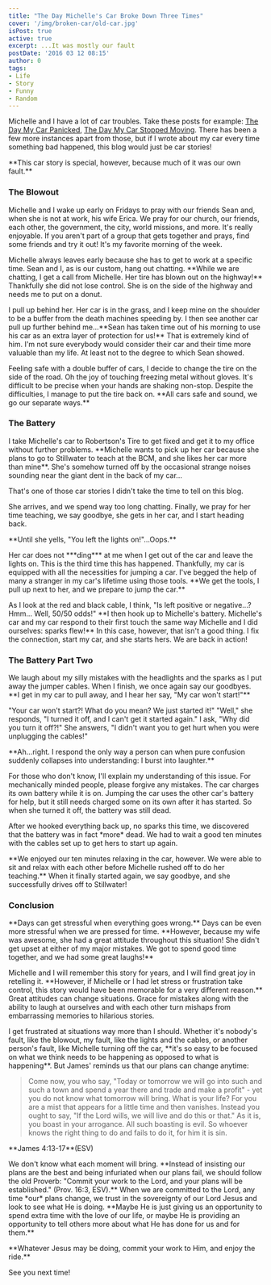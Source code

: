 ```yaml
---
title: "The Day Michelle's Car Broke Down Three Times"
cover: '/img/broken-car/old-car.jpg'
isPost: true
active: true
excerpt: ...It was mostly our fault
postDate: '2016 03 12 08:15'
author: 0
tags:
- Life
- Story
- Funny
- Random
---
```


<p>
    Michelle and I have a lot of car troubles. Take these posts for example: <a href='broken-car.html'>The Day My Car Panicked</a>, <a href='immovable-car.html'>The Day My Car Stopped Moving</a>.
    There has been a few more instances apart from those, but if I wrote about my car every time something bad happened, this blog would just be car stories!
</p>

<p>
    **This car story is special, however, because much of it was our own fault.**
</p>

<h3>The Blowout</h3>
<p>
    Michelle and I wake up early on Fridays to pray with our friends Sean and, when she is not at work, his wife Erica. We pray for our church, our friends, each other, the government,
    the city, world missions, and more. It's really enjoyable. If you aren't part of a group that gets together and prays, find some friends and try it out! It's my favorite
    morning of the week.
</p>
<p>
    Michelle always leaves early because she has to get to work at a specific time. Sean and I, as is our custom, hang out chatting. **While we are chatting, I get a call from
    Michelle. Her tire has blown out on the highway!** Thankfully she did not lose control. She is on the side of the highway and needs me to put on a donut.
</p>
<p>
    I pull up behind her. Her car is in the grass, and I keep mine on the shoulder to be a buffer from the death machines speeding by. I then see another car pull up
    further behind me...**Sean has taken time out of his morning to use his car as an extra layer of protection for us!** That is extremely kind of him. I'm not sure
    everybody would consider their car and their time more valuable than my life. At least not to the degree to which Sean showed.
</p>
<p>
    Feeling safe with a double buffer of cars, I decide to change the tire on the side of the road. Oh the joy of touching freezing metal without gloves. It's difficult
    to be precise when your hands are shaking non-stop. Despite the difficulties, I manage to put the tire back on. **All cars safe and sound, we go our separate ways.**
</p>

<h3>The Battery</h3>
<p>
    I take Michelle's car to Robertson's Tire to get fixed and get it to my office without further problems. **Michelle wants to pick up her car because she plans to go to Stillwater 
    to teach at the BCM, and she likes her car more than mine**. She's somehow turned off by the occasional strange noises sounding near the giant dent in the back of my car...
</p>
<p>
    That's one of those car stories I didn't take the time to tell on this blog.
</p>
<p>
    She arrives, and we spend way too long chatting. Finally, we pray for her time teaching, we say goodbye, she gets in her car, and I start heading back.
</p>
<p>
    **Until she yells, "You left the lights on!"...Oops.**
</p>
<p>
    Her car does not ***ding*** at me when I get out of the car and leave the lights on. This is the third time this has happened. Thankfully, my
    car is equipped with all the necessities for jumping a car. I've begged the help of many a stranger in my car's lifetime using those tools.
    **We get the tools, I pull up next to her, and we prepare to jump the car.** 
</p>
<p>
    As I look at the red and black cable, I think, "Is left positive or negative...? Hmm... Well, 50/50 odds!" **I then hook up to Michelle's battery. Michelle's car
    and my car respond to their first touch the same way Michelle and I did ourselves: sparks flew!** In this case, however, that isn't a good thing. I fix the
    connection, start my car, and she starts hers. We are back in action!
</p>
<h3>The Battery Part Two</h3>
<p>
    We laugh about my silly mistakes with the headlights and the sparks as I put away the jumper cables. When I finish, we once again say our goodbyes. **I get in my car
    to pull away, and I hear her say, "My car won't start!"**
</p>
<p>
    "Your car won't start?! What do you mean? We just started it!" "Well," she responds, "I turned it off, and I can't get it started again." I ask, "Why did you turn it off?!"
    She answers, "I didn't want you to get hurt when you were unplugging the cables!" 
</p>
<p>
    **Ah...right. I respond the only way a person can when pure confusion suddenly collapses into understanding: I burst into laughter.**
</p>
<p>
    For those who don't know, I'll explain my understanding of this issue. For mechanically minded people, please forgive any mistakes. 
    The car charges its own battery while it is on. Jumping the car uses the other car's battery for help, but it still needs charged some on its own after
    it has started. So when she turned it off, the battery was still dead.
</p>
<p>
    After we hooked everything back up, no sparks this time, we discovered that the battery was in fact *more* dead. We had to wait a good ten minutes with
    the cables set up to get hers to start up again.
</p>
<p>
    **We enjoyed our ten minutes relaxing in the car, however. We were able to sit and relax with each other before Michelle rushed off to do her teaching.**
    When it finally started again, we say goodbye, and she successfully drives off to Stillwater!
</p>
<h3>Conclusion</h3>
<p>
    **Days can get stressful when everything goes wrong.** Days can be even more stressful when we are pressed for time. **However,
    because my wife was awesome, she had a great attitude throughout this situation! She didn't get upset at either of my major mistakes. We got to spend
    good time together, and we had some great laughs!**
</p>
<p>
    Michelle and I will remember this story for years, and I will find great joy in retelling it. **However,
    if Michelle or I had let stress or frustration take control, this story would have been memorable for a very different reason.**
    Great attitudes can change situations. Grace for mistakes along with the ability to laugh at ourselves and with each other
    turn mishaps from embarrassing memories to hilarious stories.
</p>
<p>
    I get frustrated at situations way more than I should. Whether it's nobody's fault, like the blowout, my fault, like the lights and the 
    cables, or another person's fault, like Michelle turning off the car, **it's so easy to be focused on what we think needs to be happening as opposed
    to what is happening**. But James' reminds us that our plans can change anytime:
</p>
<blockquote>
    <p>
        Come now, you who say, "Today or tomorrow we will go into
        such and such a town and spend a year there and trade and make
        a profit" - yet you do not know what tomorrow will bring. What
        is your life? For you are a mist that appears for a little time and then
        vanishes. Instead you ought to say, "If the Lord wills, we
        will live and do this or that." As it is, you boast in your arrogance.
        All such boasting is evil. So whoever knows the right thing to do and fails
        to do it, for him it is sin.
    </p>
</blockquote>
<p>**James 4:13-17**(ESV)</p>
<p>
    We don't know what each moment will bring. **Instead of insisting our plans are the best and being infuriated when our plans fail, we should
    follow the old Proverb: "Commit your work to the Lord, and your plans will be established." (Prov. 16:3, ESV).** When we are committed to
    the Lord, any time *our* plans change, we trust in the sovereignty of our Lord Jesus and look to see what He is doing. **Maybe He is just giving
    us an opportunity to spend extra time with the love of our life, or maybe He is providing an opportunity to tell others more about
    what He has done for us and for them.**
</p>
<p>
    **Whatever Jesus may be doing, commit your work to Him, and enjoy the ride.**
</p>
<p>
    See you next time!
</p>